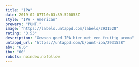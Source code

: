 ```yaml
---
title: "IPA"
date: 2019-02-07T10:03:39.520053Z
style: "IPA - American"
brewery: "PUNT."
image: "https://labels.untappd.com/labels/2931528"
rating: "3.53"
description: "Gewoon goed IPA bier met een fruitig aroma"
untappd_url: "https://untappd.com/b/punt-ipa/2931528"
abv: "6.6"
ibu: "60"
robots: noindex,nofollow
---
```

